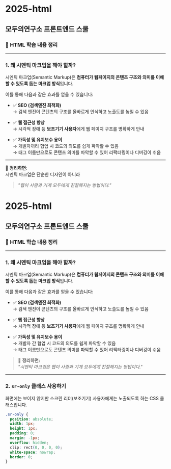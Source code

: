 # 2025-html

## 모두의연구소 프론트엔드 스쿨

### 📘 HTML 학습 내용 정리

---

### 1. 왜 시멘틱 마크업을 해야 할까?

시멘틱 마크업(Semantic Markup)은 **컴퓨터가 웹페이지의 콘텐츠 구조와 의미를 이해할 수 있도록 돕는 마크업 방식**입니다.

이를 통해 다음과 같은 효과를 얻을 수 있습니다:

- ✅ **SEO (검색엔진 최적화)**  
  → 검색 엔진이 콘텐츠의 구조를 올바르게 인식하고 노출도를 높일 수 있음

- ✅ **웹 접근성 향상**  
  → 시각적 장애 등 **보조기기 사용자**에게 웹 페이지 구조를 명확하게 안내

- ✅ **가독성 및 유지보수 용이**  
  → 개발자끼리 협업 시 코드의 의도를 쉽게 파악할 수 있음  
  → 태그 이름만으로도 콘텐츠 의미를 파악할 수 있어 리팩터링이나 디버깅이 쉬움

---

📌 **정리하면**:  
시멘틱 마크업은 단순한 디자인이 아니라

> _"웹이 사람과 기계 모두에게 친절해지는 방법이다."_

# 2025-html

## 모두의연구소 프론트엔드 스쿨

### 📘 HTML 학습 내용 정리

---

### 1. 왜 시멘틱 마크업을 해야 할까?

시멘틱 마크업(Semantic Markup)은 **컴퓨터가 웹페이지의 콘텐츠 구조와 의미를 이해할 수 있도록 돕는 마크업 방식**입니다.

이를 통해 다음과 같은 효과를 얻을 수 있습니다:

- ✅ **SEO (검색엔진 최적화)**  
  → 검색 엔진이 콘텐츠의 구조를 올바르게 인식하고 노출도를 높일 수 있음

- ✅ **웹 접근성 향상**  
  → 시각적 장애 등 **보조기기 사용자**에게 웹 페이지 구조를 명확하게 안내

- ✅ **가독성 및 유지보수 용이**  
  → 개발자 간 협업 시 코드의 의도를 쉽게 파악할 수 있음  
  → 태그 이름만으로도 콘텐츠 의미를 파악할 수 있어 리팩터링이나 디버깅이 쉬움

> 📌 **정리하면:**  
> _"시멘틱 마크업은 웹이 사람과 기계 모두에게 친절해지는 방법이다."_

---

### 2. `sr-only` 클래스 사용하기

화면에는 보이지 않지만 스크린 리더(보조기기) 사용자에게는 노출되도록 하는 CSS 클래스입니다.

```css
.sr-only {
  position: absolute;
  width: 1px;
  height: 1px;
  padding: 0;
  margin: -1px;
  overflow: hidden;
  clip: rect(0, 0, 0, 0);
  white-space: nowrap;
  border: 0;
}
```
